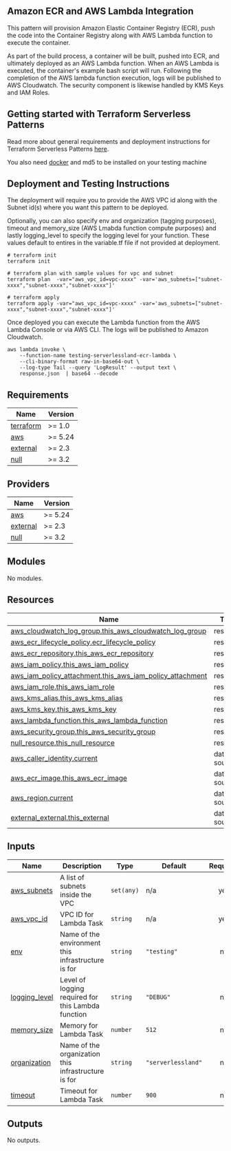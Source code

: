 ## Amazon ECR and AWS Lambda Integration

This pattern will provision Amazon Elastic Container Registry (ECR), push the code into the Container Registry along with AWS Lambda function to execute the container.

As part of the build process, a container will be built, pushed into ECR, and ultimately deployed as an AWS Lambda function. When an AWS Lambda is executed, the container's example bash script will run. Following the completion of the AWS lambda function execution, logs will be published to AWS Cloudwatch. The security component is likewise handled by KMS Keys and IAM Roles.

## Getting started with Terraform Serverless Patterns

Read more about general requirements and deployment instructions for Terraform Serverless Patterns [here](https://github.com/aws-samples/serverless-patterns/blob/main/terraform-fixtures/docs/README.md).

You also need [docker](https://www.docker.com/) and md5 to be installed on your testing machine

## Deployment and Testing Instructions

The deployment will require you to provide the AWS VPC id along with the Subnet id(s) where you want this pattern to be deployed. 

Optionally, you can also specify env and organization (tagging purposes), timeout and memory_size (AWS Lmabda function compute purposes) and lastly logging_level to specify the logging level for your function. These values default to entires in the variable.tf file if not provided at deployment.

```shell
# terraform init
terraform init

# terraform plan with sample values for vpc and subnet
terraform plan  -var="aws_vpc_id=vpc-xxxx" -var='aws_subnets=["subnet-xxxx","subnet-xxxx","subnet-xxxx"]' 

# terraform apply
terraform apply -var="aws_vpc_id=vpc-xxxx" -var='aws_subnets=["subnet-xxxx","subnet-xxxx","subnet-xxxx"]' 
```

Once deployed you can execute the Lambda function from the AWS Lambda Console or via AWS CLI. The logs will be published to Amazon Cloudwatch.

```shell
aws lambda invoke \
    --function-name testing-serverlessland-ecr-lambda \
    --cli-binary-format raw-in-base64-out \
    --log-type Tail --query 'LogResult' --output text \
    response.json  | base64 --decode
```


<!-- BEGINNING OF PRE-COMMIT-TERRAFORM DOCS HOOK -->
## Requirements

| Name | Version |
|------|---------|
| <a name="requirement_terraform"></a> [terraform](#requirement\_terraform) | >= 1.0 |
| <a name="requirement_aws"></a> [aws](#requirement\_aws) | >= 5.24 |
| <a name="requirement_external"></a> [external](#requirement\_external) | >= 2.3 |
| <a name="requirement_null"></a> [null](#requirement\_null) | >= 3.2 |

## Providers

| Name | Version |
|------|---------|
| <a name="provider_aws"></a> [aws](#provider\_aws) | >= 5.24 |
| <a name="provider_external"></a> [external](#provider\_external) | >= 2.3 |
| <a name="provider_null"></a> [null](#provider\_null) | >= 3.2 |

## Modules

No modules.

## Resources

| Name | Type |
|------|------|
| [aws_cloudwatch_log_group.this_aws_cloudwatch_log_group](https://registry.terraform.io/providers/hashicorp/aws/latest/docs/resources/cloudwatch_log_group) | resource |
| [aws_ecr_lifecycle_policy.ecr_lifecycle_policy](https://registry.terraform.io/providers/hashicorp/aws/latest/docs/resources/ecr_lifecycle_policy) | resource |
| [aws_ecr_repository.this_aws_ecr_repository](https://registry.terraform.io/providers/hashicorp/aws/latest/docs/resources/ecr_repository) | resource |
| [aws_iam_policy.this_aws_iam_policy](https://registry.terraform.io/providers/hashicorp/aws/latest/docs/resources/iam_policy) | resource |
| [aws_iam_policy_attachment.this_aws_iam_policy_attachment](https://registry.terraform.io/providers/hashicorp/aws/latest/docs/resources/iam_policy_attachment) | resource |
| [aws_iam_role.this_aws_iam_role](https://registry.terraform.io/providers/hashicorp/aws/latest/docs/resources/iam_role) | resource |
| [aws_kms_alias.this_aws_kms_alias](https://registry.terraform.io/providers/hashicorp/aws/latest/docs/resources/kms_alias) | resource |
| [aws_kms_key.this_aws_kms_key](https://registry.terraform.io/providers/hashicorp/aws/latest/docs/resources/kms_key) | resource |
| [aws_lambda_function.this_aws_lambda_function](https://registry.terraform.io/providers/hashicorp/aws/latest/docs/resources/lambda_function) | resource |
| [aws_security_group.this_aws_security_group](https://registry.terraform.io/providers/hashicorp/aws/latest/docs/resources/security_group) | resource |
| [null_resource.this_null_resource](https://registry.terraform.io/providers/hashicorp/null/latest/docs/resources/resource) | resource |
| [aws_caller_identity.current](https://registry.terraform.io/providers/hashicorp/aws/latest/docs/data-sources/caller_identity) | data source |
| [aws_ecr_image.this_aws_ecr_image](https://registry.terraform.io/providers/hashicorp/aws/latest/docs/data-sources/ecr_image) | data source |
| [aws_region.current](https://registry.terraform.io/providers/hashicorp/aws/latest/docs/data-sources/region) | data source |
| [external_external.this_external](https://registry.terraform.io/providers/hashicorp/external/latest/docs/data-sources/external) | data source |

## Inputs

| Name | Description | Type | Default | Required |
|------|-------------|------|---------|:--------:|
| <a name="input_aws_subnets"></a> [aws\_subnets](#input\_aws\_subnets) | A list of subnets inside the VPC | `set(any)` | n/a | yes |
| <a name="input_aws_vpc_id"></a> [aws\_vpc\_id](#input\_aws\_vpc\_id) | VPC ID for Lambda Task | `string` | n/a | yes |
| <a name="input_env"></a> [env](#input\_env) | Name of the environment this infrastructure is for | `string` | `"testing"` | no |
| <a name="input_logging_level"></a> [logging\_level](#input\_logging\_level) | Level of logging required for this Lambda function | `string` | `"DEBUG"` | no |
| <a name="input_memory_size"></a> [memory\_size](#input\_memory\_size) | Memory for Lambda Task | `number` | `512` | no |
| <a name="input_organization"></a> [organization](#input\_organization) | Name of the organization this infrastructure is for | `string` | `"serverlessland"` | no |
| <a name="input_timeout"></a> [timeout](#input\_timeout) | Timeout for Lambda Task | `number` | `900` | no |

## Outputs

No outputs.
<!-- END OF PRE-COMMIT-TERRAFORM DOCS HOOK -->

